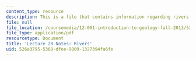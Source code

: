 ```yaml
---
content_type: resource
description: This is a file that contains information regarding rivers.
file: null
file_location: /coursemedia/12-001-introduction-to-geology-fall-2013/526a37955368dfee90091327394fa6fe_MIT12_001F13_Lec28Notes.pdf
file_type: application/pdf
resourcetype: Document
title: 'Lecture 28 Notes: Rivers'
uid: 526a3795-5368-dfee-9009-1327394fa6fe
---
```

